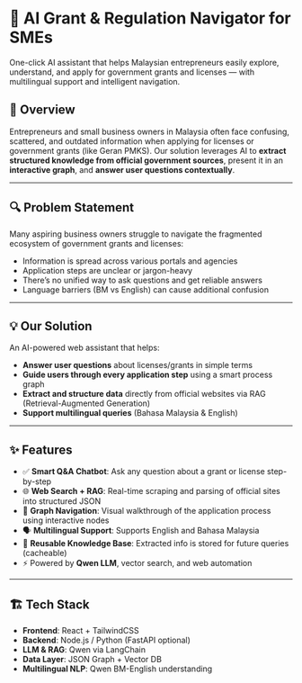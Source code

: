 # 🧠 AI Grant & Regulation Navigator for SMEs

One-click AI assistant that helps Malaysian entrepreneurs easily explore, understand, and apply for government grants and licenses — with multilingual support and intelligent navigation.

## 🚀 Overview

Entrepreneurs and small business owners in Malaysia often face confusing, scattered, and outdated information when applying for licenses or government grants (like Geran PMKS). Our solution leverages AI to **extract structured knowledge from official government sources**, present it in an **interactive graph**, and **answer user questions contextually**.

---

## 🔍 Problem Statement

Many aspiring business owners struggle to navigate the fragmented ecosystem of government grants and licenses:
- Information is spread across various portals and agencies
- Application steps are unclear or jargon-heavy
- There’s no unified way to ask questions and get reliable answers
- Language barriers (BM vs English) can cause additional confusion

---

## 💡 Our Solution

An AI-powered web assistant that helps:
- **Answer user questions** about licenses/grants in simple terms
- **Guide users through every application step** using a smart process graph
- **Extract and structure data** directly from official websites via RAG (Retrieval-Augmented Generation)
- **Support multilingual queries** (Bahasa Malaysia & English)

---

## ✨ Features

- ✅ **Smart Q&A Chatbot**: Ask any question about a grant or license step-by-step
- 🌐 **Web Search + RAG**: Real-time scraping and parsing of official sites into structured JSON
- 🧭 **Graph Navigation**: Visual walkthrough of the application process using interactive nodes
- 🗣️ **Multilingual Support**: Supports English and Bahasa Malaysia
- 🔄 **Reusable Knowledge Base**: Extracted info is stored for future queries (cacheable)
- ⚡ Powered by **Qwen LLM**, vector search, and web automation

---

## 🏗️ Tech Stack

- **Frontend**: React + TailwindCSS
- **Backend**: Node.js / Python (FastAPI optional)
- **LLM & RAG**: Qwen via LangChain
- **Data Layer**: JSON Graph + Vector DB
- **Multilingual NLP**: Qwen BM-English understanding




